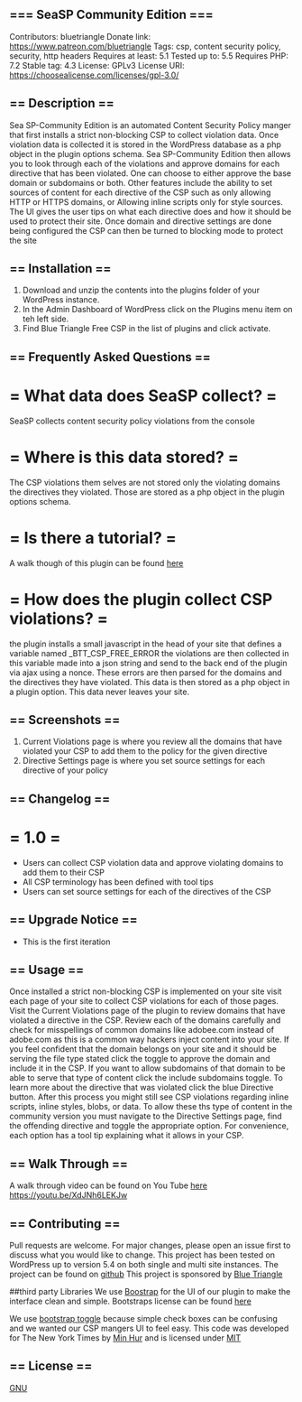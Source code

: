 ## === SeaSP Community Edition ===
Contributors: bluetriangle
Donate link: https://www.patreon.com/bluetriangle
Tags: csp, content security policy, security, http headers
Requires at least: 5.1
Tested up to: 5.5
Requires PHP: 7.2
Stable tag: 4.3
License: GPLv3 
License URI: https://choosealicense.com/licenses/gpl-3.0/
 
## == Description ==

Sea SP-Community Edition is an automated Content Security Policy manger that first installs a strict non-blocking CSP to collect violation data. 
Once violation data is collected it is stored in the WordPress database as a php object in the plugin options schema.
Sea SP-Community Edition then allows you to look through each of the violations and approve domains for each directive that has been violated.
One can choose to either approve the base domain or subdomains or both.
Other features include the ability to set sources of content for each directive of the CSP such as only allowing HTTP or HTTPS domains, or Allowing inline scripts only for style sources.
The UI gives the user tips on what each directive does and how it should be used to protect their site. 
Once domain and directive settings are done being configured the CSP can then be turned to blocking mode to protect the site 

## == Installation ==

1. Download and unzip the contents into the plugins folder of your WordPress instance.
2. In the Admin Dashboard of WordPress click on the Plugins menu item on teh left side.
3. Find Blue Triangle Free CSP in the list of plugins and click activate. 

## == Frequently Asked Questions ==
# = What data does SeaSP collect? =
 
SeaSP collects content security policy violations from the console 

# = Where is this data stored? =

The CSP violations them selves are not stored only the violating domains the directives they violated. Those are stored as a php object in the plugin options schema.

# = Is there a tutorial? =
A walk though of this plugin can be found [here](https://youtu.be/XdJNh6LEKJw)

# = How does the plugin collect CSP violations? =
the plugin installs a small javascript in the head of your site that defines a variable named _BTT_CSP_FREE_ERROR the violations are then collected in this variable made into a json string and send to the back end of the plugin via ajax using a nonce. These errors are then parsed for the domains and the directives they have violated. This data is then stored as a php object in a plugin option. This data never leaves your site. 

## == Screenshots ==

1. Current Violations page is where you review all the domains that have violated your CSP to add them to the policy for the given directive 
2. Directive Settings page is where you set source settings for each directive of your policy 

## == Changelog ==
 
# = 1.0 =
* Users can collect CSP violation data and approve violating domains to add them to their CSP
* All CSP terminology has been defined with tool tips 
* Users can set source settings for each of the directives of the CSP 

## == Upgrade Notice ==
* This is the first iteration 

## == Usage ==

Once installed a strict non-blocking CSP is implemented on your site visit each page of your site to collect CSP violations for each of those pages.
Visit the Current Violations page of the plugin to review domains that have violated a directive in the CSP.
Review each of the domains carefully and check for misspellings of common domains like adobee.com instead of adobe.com as this is a common way hackers inject content into your site.
If you feel confident that the domain belongs on your site and it should be serving the file type stated click the toggle to approve the domain and include it in the CSP.
If you want to allow subdomains of that domain to be able to serve that type of content click the include subdomains toggle. 
To learn more about the directive that was violated click the blue Directive button.
After this process you might still see CSP violations regarding inline scripts, inline styles, blobs, or data.
To allow these ths type of content in the community version you must navigate to the Directive Settings page, find the offending directive and toggle the appropriate option.
For convenience, each option has a tool tip explaining what it allows in your CSP.

## == Walk Through ==
A walk through video can be found on You Tube [here](https://youtu.be/XdJNh6LEKJw)
https://youtu.be/XdJNh6LEKJw

## == Contributing ==
Pull requests are welcome. For major changes, please open an issue first to discuss what you would like to change.
This project has been tested on WordPress up to version 5.4 on both single and multi site instances.
The project can be found on [github](https://bluetrianglemarketing.github.io/SeaSP-Community-Edition/)
This project is sponsored by [Blue Triangle](www.bluetriangle.com)

##third party Libraries 
We use [Boostrap](https://getbootstrap.com/) for the UI of our plugin to make the interface clean and simple.
Bootstraps license can be found [here](https://github.com/twbs/bootstrap/blob/main/LICENSE)

We use [bootstrap toggle](https://www.bootstraptoggle.com/) because simple check boxes can be confusing and we wanted our CSP mangers UI to feel easy. This code was developed for The New York Times by [Min Hur](https://github.com/minhur) and is licensed under [MIT](https://opensource.org/licenses/MIT)

## == License ==
[GNU](https://choosealicense.com/licenses/gpl-3.0/)